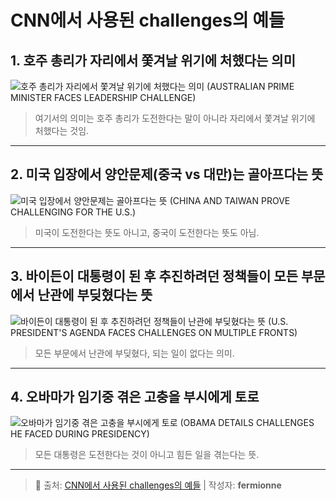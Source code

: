 # CNN에서 사용된 challenges의 예들

## 1. 호주 총리가 자리에서 쫓겨날 위기에 처했다는 의미

![호주 총리가 자리에서 쫓겨날 위기에 처했다는 의미](https://postfiles.pstatic.net/MjAyMTExMDlfMjEx/MDAxNjM2NDYwNTg4NzQ0.njPPdZe1SpLiukAYsK9fLd0J6HcnT7yB3NkzdiatnLMg.55F6XLDv0sPbFNBWLUFXZ_L0QzViUva85dSdCBdIimwg.JPEG.fermionne/IMG_1122.jpg?type=w773)
(AUSTRALIAN PRIME MINISTER FACES LEADERSHIP CHALLENGE)
> 여기서의 의미는 호주 총리가 도전한다는 말이 아니라 자리에서 쫓겨날 위기에 처했다는 것임.

---

## 2. 미국 입장에서 양안문제(중국 vs 대만)는 골아프다는 뜻

![미국 입장에서 양안문제는 골아프다는 뜻](https://postfiles.pstatic.net/MjAyMTExMDlfMTUz/MDAxNjM2NDYwNjI3NTgz.tnYK4J6o_N1bbH27zx1e6uRQwf8JWqZawcfKJizx3dIg.jIdiI3jl3MgJ1DLzx8q56R73YHR_bHs9ntqF6Q_LsG4g.JPEG.fermionne/20211013_004148.jpg?type=w773)
(CHINA AND TAIWAN PROVE CHALLENGING FOR THE U.S.)
> 미국이 도전한다는 뜻도 아니고, 중국이 도전한다는 뜻도 아님.

---

## 3. 바이든이 대통령이 된 후 추진하려던 정책들이 모든 부문에서 난관에 부딪혔다는 뜻

![바이든이 대통령이 된 후 추진하려던 정책들이 난관에 부딪혔다는 뜻](https://postfiles.pstatic.net/MjAyMTExMDlfMjQz/MDAxNjM2NDYwNzA1NDU1.JkrAusolroiHulpad7YEGyxfivrh2YVN-gb0AI6q_YMg.RVW53YfEN_J_lXFZOJW3pUL_Rqk6sulR2tSyOjtMCKkg.JPEG.fermionne/20210905_183335.jpg?type=w773)
(U.S. PRESIDENT'S AGENDA FACES CHALLENGES ON MULTIPLE FRONTS)
> 모든 부문에서 난관에 부딪혔다, 되는 일이 없다는 의미.

---

## 4. 오바마가 임기중 겪은 고충을 부시에게 토로

![오바마가 임기중 겪은 고충을 부시에게 토로](https://postfiles.pstatic.net/MjAyMTExMDlfMjY1/MDAxNjM2NDYwNzU5NTYz.jUKtW_ahs7gkrWMRD_n90TNNYeEQg4ZKtNITFoIcfvUg.1u6taMrkccn4PIEqQMzUWndx-jfMp8eURYfmM4cRjIQg.JPEG.fermionne/20201113_165518.jpg?type=w773)
(OBAMA DETAILS CHALLENGES HE FACED DURING PRESIDENCY)
>모든 대통령은 도전한다는 것이 아니고 힘든 일을 겪는다는 뜻.
---

> 📎 출처: [CNN에서 사용된 challenges의 예들](https://blog.naver.com/fermionne/222563423491) | 작성자: **fermionne**
